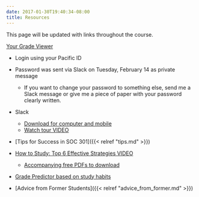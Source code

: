 ```yaml
---
date: 2017-01-30T19:40:34-08:00
title: Resources
---
```


This page will be updated with links throughout the course.

[Your Grade Viewer](https://ismay.shinyapps.io/soc301_grades/)

  - Login using your Pacific ID
  - Password was sent via Slack on Tuesday, February 14 as private message
    - If you want to change your password to something else, send me a Slack message or give me a piece of paper
        with your password clearly written.

- Slack
  - [Download for computer and mobile](https://slack.com/downloads/)
  - [Watch tour VIDEO](https://slack.com/is)
- [Tips for Success in SOC 301]({{< relref "tips.md" >}})
- [How to Study: Top 6 Effective Strategies VIDEO](https://www.youtube.com/watch?v=CPxSzxylRCI)
    - [Accompanying free PDFs to download](http://www.learningscientists.org/posters)
- [Grade Predictor based on study habits](../img/studentlearn.jpg)
- [Advice from Former Students]({{< relref "advice_from_former.md" >}})